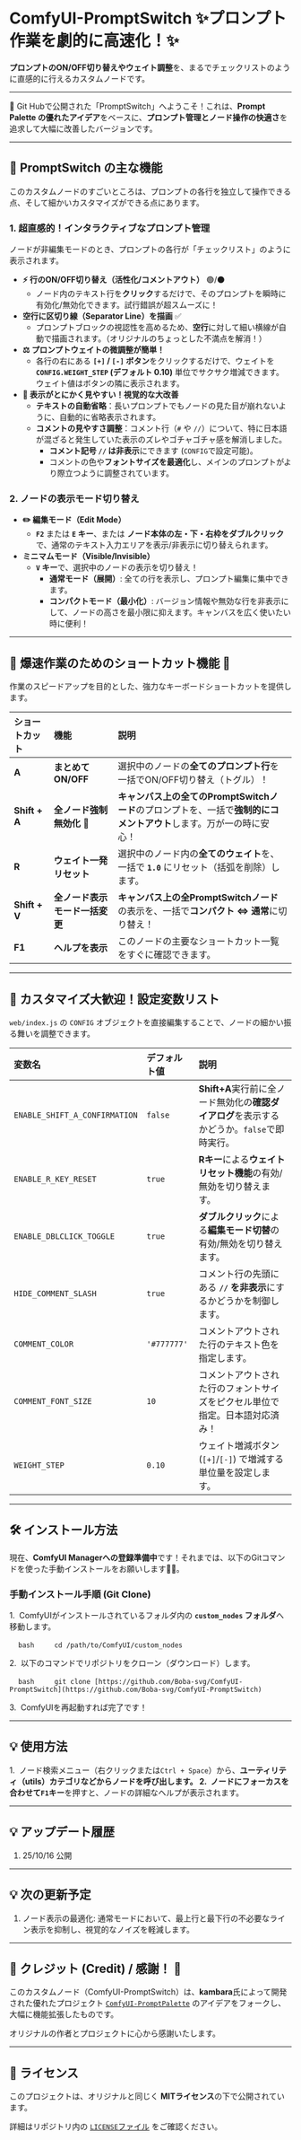 # ComfyUI-PromptSwitch ✨プロンプト作業を劇的に高速化！✨

**プロンプトのON/OFF切り替えやウェイト調整**を、まるでチェックリストのように直感的に行えるカスタムノードです。

---

🎉 Git Hubで公開された「PromptSwitch」へようこそ！これは、**Prompt Palette の優れたアイデア**をベースに、**プロンプト管理とノード操作の快適さ**を追求して大幅に改善したバージョンです。

***

## 🚀 PromptSwitch の主な機能

このカスタムノードのすごいところは、プロンプトの各行を独立して操作できる点、そして細かいカスタマイズができる点にあります。

### 1. 超直感的！インタラクティブなプロンプト管理

ノードが非編集モードのとき、プロンプトの各行が「チェックリスト」のように表示されます。

* **⚡️ 行のON/OFF切り替え（活性化/コメントアウト）** 🟢/⚫
    * ノード内のテキスト行を**クリック**するだけで、そのプロンプトを瞬時に有効化/無効化できます。試行錯誤が超スムーズに！
* **空行に区切り線（Separator Line）を描画** ✅
    * プロンプトブロックの視認性を高めるため、**空行**に対して細い横線が自動で描画されます。（オリジナルのちょっとした不満点を解消！）
* **⚖️ プロンプトウェイトの微調整が簡単！**
    * 各行の右にある **`[+]` / `[-]` ボタン**をクリックするだけで、ウェイトを **`CONFIG.WEIGHT_STEP` (デフォルト 0.10)** 単位でサクサク増減できます。ウェイト値はボタンの隣に表示されます。
* **👀 表示がとにかく見やすい！視覚的な大改善**
    * **テキストの自動省略**：長いプロンプトでもノードの見た目が崩れないように、自動的に省略表示されます。
    * **コメントの見やすさ調整**：コメント行（`#` や `//`）について、特に日本語が混ざると発生していた表示のズレやゴチャゴチャ感を解消しました。
        * **コメント記号 `//` は非表示**にできます (`CONFIG`で設定可能)。
        * コメントの色や**フォントサイズを最適化**し、メインのプロンプトがより際立つように調整されています。

### 2. ノードの表示モード切り替え

* **✏️ 編集モード（Edit Mode）**
    * **`F2`** または **`E` キー**、または **ノード本体の左・下・右枠をダブルクリック**で、通常のテキスト入力エリアを表示/非表示に切り替えられます。
* **ミニマムモード（Visible/Invisible）**
    * **`V` キー**で、選択中のノードの表示を切り替え！
        * **通常モード（展開）**: 全ての行を表示し、プロンプト編集に集中できます。
        * **コンパクトモード（最小化）**: バージョン情報や無効な行を非表示にして、ノードの高さを最小限に抑えます。キャンバスを広く使いたい時に便利！

***

## 🚀 爆速作業のためのショートカット機能 💨

作業のスピードアップを目的とした、強力なキーボードショートカットを提供します。

| ショートカット | 機能 | 説明 |
| :--- | :--- | :--- |
| **A** | **まとめてON/OFF** | 選択中のノードの**全てのプロンプト行**を一括でON/OFF切り替え（トグル）！ |
| **Shift + A** | **全ノード強制無効化** 🚨 | **キャンバス上の全てのPromptSwitchノード**のプロンプトを、一括で**強制的にコメントアウト**します。万が一の時に安心！|
| **R** | **ウェイト一発リセット** | 選択中のノード内の**全てのウェイト**を、一括で **`1.0`** にリセット（括弧を削除）します。|
| **Shift + V** | **全ノード表示モード一括変更** | **キャンバス上の全PromptSwitchノード**の表示を、一括で**コンパクト ⇔ 通常**に切り替え！ |
| **F1** | **ヘルプを表示** | このノードの主要なショートカット一覧をすぐに確認できます。|

***

## 🔧 カスタマイズ大歓迎！設定変数リスト

`web/index.js` の `CONFIG` オブジェクトを直接編集することで、ノードの細かい振る舞いを調整できます。

| 変数名 | デフォルト値 | 説明 |
| :--- | :--- | :--- |
| `ENABLE_SHIFT_A_CONFIRMATION` | `false` | **Shift+A**実行前に全ノード無効化の**確認ダイアログ**を表示するかどうか。`false`で即時実行。 |
| `ENABLE_R_KEY_RESET` | `true` | **Rキー**による**ウェイトリセット機能**の有効/無効を切り替えます。 |
| `ENABLE_DBLCLICK_TOGGLE` | `true` | **ダブルクリック**による**編集モード切替**の有効/無効を切り替えます。 |
| `HIDE_COMMENT_SLASH` | `true` | コメント行の先頭にある **`//` を非表示**にするかどうかを制御します。|
| `COMMENT_COLOR` | `'#777777'` | コメントアウトされた行のテキスト色を指定します。|
| `COMMENT_FONT_SIZE` | `10` | コメントアウトされた行のフォントサイズをピクセル単位で指定。日本語対応済み！|
| `WEIGHT_STEP` | `0.10` | ウェイト増減ボタン (`[+]`/`[-]`) で増減する単位量を設定します。|

---

## 🛠️ インストール方法

現在、**ComfyUI Managerへの登録準備中**です！それまでは、以下のGitコマンドを使った手動インストールをお願いします🙇‍♂️。

### 手動インストール手順 (Git Clone)

1.  ComfyUIがインストールされているフォルダ内の **`custom_nodes` フォルダ**へ移動します。

    ```bash
    cd /path/to/ComfyUI/custom_nodes
    ```

2.  以下のコマンドでリポジトリをクローン（ダウンロード）します。

    ```bash
    git clone [https://github.com/Boba-svg/ComfyUI-PromptSwitch](https://github.com/Boba-svg/ComfyUI-PromptSwitch)
    ```

3.  ComfyUIを再起動すれば完了です！

---

## 💡 使用方法

1.  ノード検索メニュー（右クリックまたは`Ctrl + Space`）から、**ユーティリティ（utils）**カテゴリなどからノードを呼び出します。
2.  ノードにフォーカスを合わせて**`F1`キー**を押すと、ノードの詳細なヘルプが表示されます。

---
## 💡 アップデート履歴
1. 25/10/16 公開
---
## 💡 次の更新予定
1. ノード表示の最適化: 通常モードにおいて、最上行と最下行の不必要なライン表示を抑制し、視覚的なノイズを軽減します。

---

## 🌟 クレジット (Credit) / 感謝！ 🙏

このカスタムノード（ComfyUI-PromptSwitch）は、**kambara**氏によって開発された優れたプロジェクト [`ComfyUI-PromptPalette`](https://github.com/kambara/ComfyUI-PromptPalette) のアイデアをフォークし、大幅に機能拡張したものです。

オリジナルの作者とプロジェクトに心から感謝いたします。

---

## 📝 ライセンス

このプロジェクトは、オリジナルと同じく **MITライセンス**の下で公開されています。

詳細はリポジトリ内の [`LICENSE`ファイル](https://github.com/Boba-svg/ComfyUI-PromptSwitch/blob/main/LICENSE) をご確認ください。

